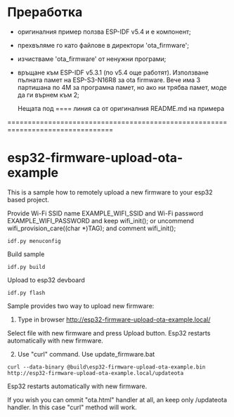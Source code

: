 # Преработка

- оригиналния пример ползва ESP-IDF v5.4 и е компонент;
- прехвъляме го като файлове в директори 'ota_firmware';
- изчистваме 'ota_firmware' от ненужни програми;
- връщане към ESP-IDF v5.3.1 (по v5.4 още работят). Използване пълната памет на ESP-S3-N16R8 за ota firmware. Вече има 3 партишана по 4M за програмна памет, но ако ни трябва памет, моде да ги върнем към 2;  

  Нещата под ==== линия са от оригиналния README.md на примера

================================================================================

# esp32-firmware-upload-ota-example

This is a sample how to remotely upload a new firmware to your esp32 based project.

Provide Wi-Fi SSID name EXAMPLE_WIFI_SSID and Wi-Fi password EXAMPLE_WIFI_PASSWORD and keep wifi_init();
or uncommend wifi_provision_care((char *)TAG); and comment wifi_init();

```
idf.py menuconfig
```
Build sample
```
idf.py build
```
Upload to esp32 devboard
```
idf.py flash
```
Sample provides two way to upload new firmware:

1. Type in browser http://esp32-firmware-upload-ota-example.local/

Select file with new firmware and press Upload button. Esp32 restarts automatically with new firmware.

2. Use "curl" command. Use update_firmware.bat

```
curl --data-binary @build\esp32-firmware-upload-ota-example.bin http://esp32-firmware-upload-ota-example.local/updateota
```
Esp32 restarts automatically with new firmware.

If you wish you can ommit "ota.html" handler at all, an keep only /updateota handler. In this case "curl" method will work.

